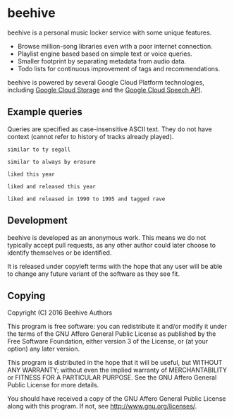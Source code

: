 # beehive

beehive is a personal music locker service with some unique features.

* Browse million-song libraries even with a poor internet connection.
* Playlist engine based based on simple text or voice queries.
* Smaller footprint by separating metadata from audio data.
* Todo lists for continuous improvement of tags and recommendations.

beehive is powered by several Google Cloud Platform technologies,
including [Google Cloud Storage](https://cloud.google.com/storage/) and
the [Google Cloud Speech API](https://cloud.google.com/speech/).

## Example queries

Queries are specified as case-insensitive ASCII text. They do not have
context (cannot refer to history of tracks already played).

```
similar to ty segall

similar to always by erasure

liked this year

liked and released this year

liked and released in 1990 to 1995 and tagged rave
```

## Development

beehive is developed as an anonymous work. This means we do not typically accept
pull requests, as any other author could later choose to identify themselves or
be identified.

It is released under copyleft terms with the hope that any user will be able to
change any future variant of the software as they see fit.

## Copying

Copyright (C) 2016 Beehive Authors

This program is free software: you can redistribute it and/or modify it under
the terms of the GNU Affero General Public License as published by the Free
Software Foundation, either version 3 of the License, or (at your option) any
later version.

This program is distributed in the hope that it will be useful, but WITHOUT ANY
WARRANTY; without even the implied warranty of MERCHANTABILITY or FITNESS FOR A
PARTICULAR PURPOSE. See the GNU Affero General Public License for more details.

You should have received a copy of the GNU Affero General Public License along
with this program. If not, see <http://www.gnu.org/licenses/>.
